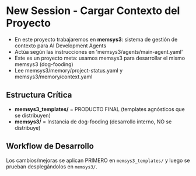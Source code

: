 # New Session - Cargar Contexto del Proyecto

- En este proyecto trabajaremos en **memsys3**: sistema de gestión de contexto para AI Development Agents
- Actúa según las instrucciones en 'memsys3/agents/main-agent.yaml'
- Este es un proyecto meta: usamos memsys3 para desarrollar el mismo memsys3 (dog-fooding)
- Lee memsys3/memory/project-status.yaml y memsys3/memory/context.yaml

## Estructura Crítica

- **memsys3_templates/** = PRODUCTO FINAL (templates agnósticos que se distribuyen)
- **memsys3/** = Instancia de dog-fooding (desarrollo interno, NO se distribuye)

## Workflow de Desarrollo

Los cambios/mejoras se aplican PRIMERO en `memsys3_templates/` y luego se prueban desplegándolos en `memsys3/`.
